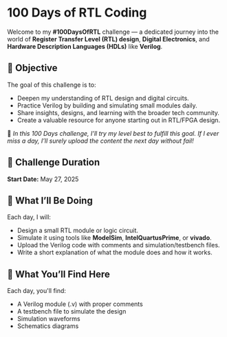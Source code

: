 # 100 Days of RTL Coding

Welcome to my **#100DaysOfRTL** challenge — a dedicated journey into the world of **Register Transfer Level (RTL) design**, **Digital Electronics**, and **Hardware Description Languages (HDLs)** like **Verilog**.

## 🎯 Objective

The goal of this challenge is to:
- Deepen my understanding of RTL design and digital circuits.
- Practice Verilog by building and simulating small modules daily.
- Share insights, designs, and learning with the broader tech community.
- Create a valuable resource for anyone starting out in RTL/FPGA design.

🧡 *In this 100 Days challenge, I’ll try my level best to fulfill this goal. If I ever miss a day, I’ll surely upload the content the next day without fail!*

## 📅 Challenge Duration

**Start Date:** May 27, 2025  

## 🧠 What I’ll Be Doing

Each day, I will:
- Design a small RTL module or logic circuit.
- Simulate it using tools like **ModelSim**, **IntelQuartusPrime**, or **vivado**.
- Upload the Verilog code with comments and simulation/testbench files.
- Write a short explanation of what the module does and how it works.

## 🧩 What You’ll Find Here

Each day, you'll find:
- A Verilog module (.v) with proper comments
- A testbench file to simulate the design
- Simulation waveforms 
- Schematics diagrams


